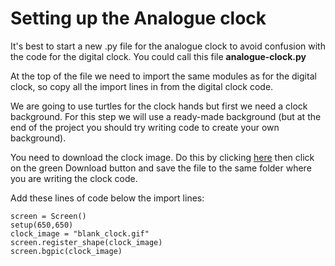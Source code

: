 # Setting up the Analogue clock

It's best to start a new .py file for the analogue clock to avoid confusion with the code for the digital clock. You could call this file **analogue-clock.py**

At the top of the file we need to import the same modules as for the digital clock, so copy all the import lines in from the digital clock code.

We are going to use turtles for the clock hands but first we need a clock background. For this step we will use a ready-made background (but at the end of the project you should try writing code to create your own background).

You need to download the clock image. Do this by clicking [here](blank_clock.gif) then click on the green Download button and save the file to the same folder where you are writing the clock code.

Add these lines of code below the import lines:
```
screen = Screen()
setup(650,650)
clock_image = "blank_clock.gif"
screen.register_shape(clock_image)
screen.bgpic(clock_image)
```

